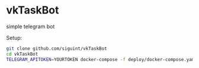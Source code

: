# vkTaskBot
simple telegram bot 

Setup:
```sh
git clone github.com/siguint/vkTaskBot
cd vkTaskBot
TELEGRAM_APITOKEN=YOURTOKEN docker-compose -f deploy/docker-compose.yaml up
```
